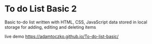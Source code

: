# To do List Basic 2

Basic to-do list written with HTML, CSS, JavaScript
data stored in local storage for adding, editing and deleting items 

live demo https://adamtoczko.github.io/To-do-list-basic/
